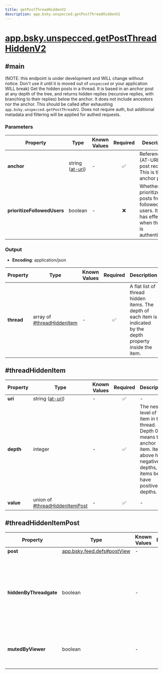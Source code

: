 ```yaml
---
title: getPostThreadHiddenV2
description: app.bsky.unspecced.getPostThreadHiddenV2
---
```


# [app.bsky.unspecced.getPostThreadHiddenV2](https://github.com/myConsciousness/atproto.dart/blob/main/lexicons/app/bsky/unspecced/getPostThreadHiddenV2.json)

## #main

(NOTE: this endpoint is under development and WILL change without notice. Don't use it until it is moved out of `unspecced` or your application WILL break) Get the hidden posts in a thread. It is based in an anchor post at any depth of the tree, and returns hidden replies (recursive replies, with branching to their replies) below the anchor. It does not include ancestors nor the anchor. This should be called after exhausting `app.bsky.unspecced.getPostThreadV2`. Does not require auth, but additional metadata and filtering will be applied for authed requests.

### Parameters

| Property | Type | Known Values | Required | Description |
| --- | --- | --- | :---: | --- |
| **anchor** | string ([at-uri](https://atproto.com/specs/at-uri-scheme)) | - | ✅ | Reference (AT-URI) to post record. This is the anchor post. |
| **prioritizeFollowedUsers** | boolean | - | ❌ | Whether to prioritize posts from followed users. It only has effect when the user is authenticated. |

### Output

- **Encoding**: application/json

| Property | Type | Known Values | Required | Description |
| --- | --- | --- | :---: | --- |
| **thread** | array of [#threadHiddenItem](#threadhiddenitem) | - | ✅ | A flat list of thread hidden items. The depth of each item is indicated by the depth property inside the item. |

## #threadHiddenItem

| Property | Type | Known Values | Required | Description |
| --- | --- | --- | :---: | --- |
| **uri** | string ([at-uri](https://atproto.com/specs/at-uri-scheme)) | - | ✅ | - |
| **depth** | integer | - | ✅ | The nesting level of this item in the thread. Depth 0 means the anchor item. Items above have negative depths, items below have positive depths. |
| **value** | union of <br/>[#threadHiddenItemPost](#threadhiddenitempost) | - | ✅ | - |

## #threadHiddenItemPost

| Property | Type | Known Values | Required | Description |
| --- | --- | --- | :---: | --- |
| **post** | [app.bsky.feed.defs#postView](../../../../lexicons/app/bsky/feed/defs.md#postview) | - | ✅ | - |
| **hiddenByThreadgate** | boolean | - | ✅ | The threadgate created by the author indicates this post as a reply to be hidden for everyone consuming the thread. |
| **mutedByViewer** | boolean | - | ✅ | This is by an account muted by the viewer requesting it. |
